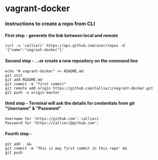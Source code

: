 # vagrant-docker

### Instructions to create a repo from CLI

#### First step - generete the link between local and remote  
``` curl -u 'calliari' https://api.github.com/user/repos -d '{"name":"vagrant-docker"}' ```

#### Second step - …or create a new repository on the command line

```
echo "# vagrant-docker" >> README.md
git init
git add README.md
git commit -m "first commit"
git remote add origin https://github.com/Calliari/vagrant-docker.git
git push -u origin master

```

#### third step - Terminal will ask the details for credentials from git "Username" & "Password"

```
Username for 'https://github.com': calliari
Password for 'https://calliari@github.com': 
```
 #### Fourth step - 
 
 ```
git add . &&
git commit -m 'This is may first commit in this repo' &&
git push
```
